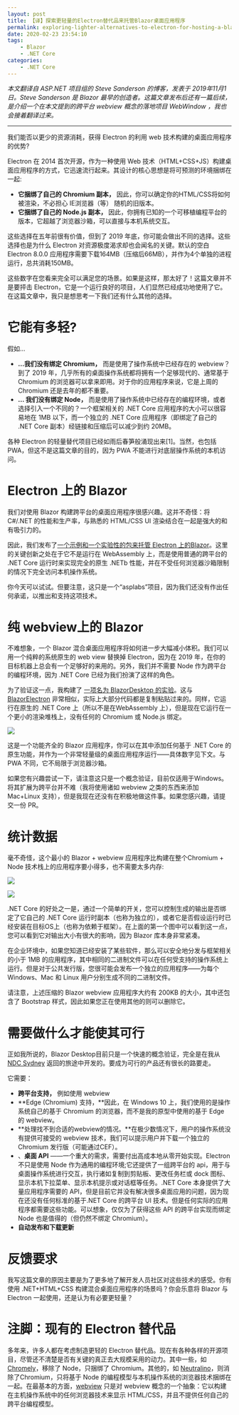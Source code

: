 ```yaml
---
layout: post
title: 【译】探索更轻量的Electron替代品来托管Blazor桌面应用程序
permalink: exploring-lighter-alternatives-to-electron-for-hosting-a-blazor-desktop-app
date: 2020-02-23 23:54:10
tags:
    - Blazor
    - .NET Core
categories:
    - .NET Core
---
```


_本文翻译自 ASP.NET 项目组的 Steve Sanderson 的博客，发表于 2019年11月1日。Steve Sanderson 是 Blazor 最早的创造者。这篇文章发布后还有一篇后续，是介绍一个在本文提到的跨平台 webview 概念的落地项目 WebWindow ，我也会接着翻译过来。_

---

我们能否以更少的资源消耗，获得 Electron 的利用 web 技术构建的桌面应用程序的优势?

Electron 在 2014 首次开源，作为一种使用 Web 技术（HTML+CSS+JS）构建桌面应用程序的方式，它迅速流行起来。其设计的核心思想是将可预测的环境捆绑在一起:

- **它捆绑了自己的 Chromium 副本，** 因此，你可以确定你的HTML/CSS将如何被渲染，不必担心 IE浏览器（等） 随机的旧版本。
- **它捆绑了自己的 Node.js 副本，** 因此，你拥有已知的一个可移植编程平台的版本，它超越了浏览器沙箱，可以直接与本机系统交互。

这些选择在五年前很有价值，但到了 2019 年底，你可能会做出不同的选择。这些选择也是为什么 Electron 对资源极度渴求却也会闻名的关键。默认的空白Electron 8.0.0 应用程序需要下载164MB（压缩后66MB），并作为4个单独的进程运行，总共消耗150MB。

这些数字在您看来完全可以满足您的场景。如果是这样，那太好了！这篇文章并不是要抨击 Electron，它是一个运行良好的项目，人们显然已经成功地使用了它。在这篇文章中，我只是想思考一下我们还有什么其他的选择。

# 它能有多轻?

假如...

- **...我们没有绑定 Chromium，** 而是使用了操作系统中已经存在的 webview？到了 2019 年，几乎所有的桌面操作系统都将拥有一个足够现代的、通常基于 Chromium 的浏览器可以拿来即用。对于你的应用程序来说，它是上周的Chromium 还是去年的都不重要。
- **... 我们没有绑定 Node，** 而是使用了操作系统中已经存在的编程环境，或者选择引入一个不同的？一个框架相关的 .NET Core 应用程序的大小可以很容易地在 1MB 以下，而一个独立的 .NET Core 应用程序（即绑定了自己的 .NET Core 副本）经链接和压缩后可以减少到约 20MB。

各种 Electron 的轻量替代项目已经如雨后春笋般涌现出来[1]。当然，也包括 PWA，但这不是这篇文章的目的，因为 PWA 不能进行对底层操作系统的本机访问。

# Electron 上的 Blazor

我们对使用 Blazor 构建跨平台的桌面应用程序很感兴趣。这并不奇怪：将 C#/.NET 的性能和生产率，与熟悉的 HTML/CSS UI 渲染结合在一起是强大的和有吸引力的。

因此，我们发布了[一个示例和一个实验性的包来托管 Electron 上的Blazor](https://github.com/aspnet/AspLabs/tree/master/src/ComponentsElectron)。这里的关键创新之处在于它不是运行在 WebAssembly 上，而是使用普通的跨平台的 .NET Core 运行时来实现完全的原生 .NETb 性能，并在不受任何浏览器沙箱限制的情况下完全访问本机操作系统。

你今天可以试试。但要注意，这只是一个“asplabs”项目，因为我们还没有作出任何承诺，以推出和支持这项技术。
# 纯 webview上的 Blazor

不难想象，一个 Blazor 混合桌面应用程序将如何进一步大幅减小体积。我们可以用一个纯粹的系统原生的 web view 替换掉 Electron，因为在 2019 年，在你的目标机器上总会有一个足够好的来用的。另外，我们并不需要 Node 作为跨平台的编程环境，因为 .NET Core 已经为我们扮演了这样的角色。

为了验证这一点，我构建了 [一项名为 BlazorDesktop 的实验](https://github.com/steveSandersonMS/BlazorDesktop)。这与 [BlazorElectron](https://github.com/aspnet/AspLabs/tree/master/src/ComponentsElectron) 非常相似，实际上大部分代码都是复制粘贴过来的。同样，它运行在原生的 .NET Core 上（所以不是在WebAssembly 上），但是现在它运行在一个更小的渲染堆栈上，没有任何的 Chromium 或 Node.js 绑定。

![](https://blog.stevensanderson.com/wp-content/uploads/2019/11/01/blazor-desktop.png)

这是一个功能齐全的 Blazor 应用程序，你可以在其中添加任何基于 .NET Core 的原生功能，并作为一个非常轻量级的桌面应用程序运行——具体数字见下文。与 PWA 不同，它不局限于浏览器沙箱。

如果您有兴趣尝试一下，请注意这只是一个概念验证，目前仅适用于Windows。将其扩展为跨平台并不难（我将使用诸如 webview 之类的东西来添加 Mac+Linux 支持），但是我现在还没有在积极地做这件事。如果您感兴趣，请提交一份 PR。

# 统计数据

毫不奇怪，这个最小的 Blazor + webview 应用程序比构建在整个Chromium + Node 技术栈上的应用程序要小得多，也不需要太多内存:

![](https://blog.stevensanderson.com/wp-content/uploads/2019/11/01/download-size-chart.png)

![](https://blog.stevensanderson.com/wp-content/uploads/2019/11/01/memory-use-chart.png)

.NET Core 的好处之一是，通过一个简单的开关，您可以控制生成的输出是否绑定了它自己的 .NET Core 运行时副本（也称为独立的），或者它是否假设运行时已经安装在目标OS上（也称为依赖于框架）。在上面的第一个图中可以看到这一点，您可以看到它对输出大小有很大的影响，因为 Blazor 库本身非常紧凑。

在企业环境中，如果您知道已经安装了某些软件，那么可以安全地分发与框架相关的小于 1MB 的应用程序，其中相同的二进制文件可以在任何受支持的操作系统上运行。但是对于公共发行版，您很可能会发布一个独立的应用程序——为每个 Windows、Mac 和 Linux 用户分别生成不同的二进制文件。

请注意，上述压缩的 Blazor webview 应用程序大约有 200KB 的大小，其中还包含了 Bootstrap 样式，因此如果您正在使用其他的则可以删除它。

# 需要做什么才能使其可行

正如我所说的，Blazor Desktop目前只是一个快速的概念验证，完全是在我从 [NDC Sydney](https://ndcsydney.com/) 返回的旅途中开发的。要成为可行的产品还有很长的路要走。

它需要：
- **跨平台支持，** 例如使用 webview 
- **Edge (Chromium) 支持，**因此，在 Windows 10 上，我们使用的是操作系统自己的基于 Chromium 的浏览器，而不是我的原型中使用的基于 Edge 的 webview。
- **处理找不到合适的webview的情况。**在极少数情况下，用户的操作系统没有提供可接受的 webview 技术，我们可以提示用户并下载一个独立的 Chromium 发行版（可能通过CEF）。
- 、**桌面 API** ——一个重大的需求，需要付出高成本地从零开始实现。Electron 不只是使用 Node 作为通用的编程环境;它还提供了一组跨平台的 api，用于与桌面操作系统进行交互，执行诸如复制到剪贴板、更改任务栏或 dock 图标、显示本机下拉菜单、显示本机提示或对话框等任务。.NET Core 本身提供了大量应用程序需要的 API，但是目前它并没有解决很多桌面应用的问题，因为现在还没有任何标准的基于.NET Core 的跨平台 UI 技术。但是任何实际的应用程序都需要这些功能。可以想象，仅仅为了获得这些 API 的跨平台实现而绑定 Node 也是值得的（但仍然不绑定 Chromium）。
- **自动发布和下载更新**

# 反馈要求

我写这篇文章的原因主要是为了更多地了解开发人员社区对这些技术的感受。你有使用 .NET+HTML+CSS 构建混合桌面应用程序的场景吗？你会乐意将 Blazor 与 Electron 一起使用，还是认为有必要更轻量？

# 注脚：现有的 Electron 替代品

多年来，许多人都在考虑制造更轻的 Electron 替代品。现在有各种各样的开源项目，尽管还不清楚是否有关键的真正去大规模采用的动力。其中一些，如 [Chromely](https://github.com/chromelyapps/Chromely)，移除了 Node，只捆绑了 Chromium。其他的，如 [Neutralino](https://github.com/neutralinojs/neutralinojs)，则消除了Chromium，只将基于 Node 的编程模型与本机操作系统的浏览器技术捆绑在一起。在最基本的方面，[webview](https://github.com/zserge/webview) 只是对 webview 概念的一个抽象：它以构建在主机操作系统中的任何浏览器技术来显示 HTML/CSS，并且不提供任何自己的跨平台编程模型。